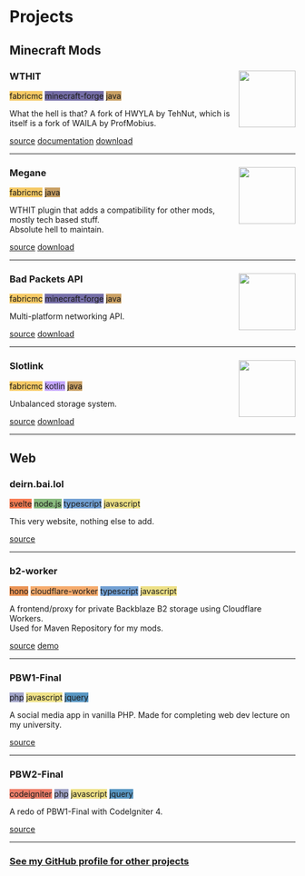 # Projects

## Minecraft Mods

### WTHIT <img src="/assets/img/wthit.png" align="right" width="100px"/>

<span style="background-color: #f4b21caa;">fabricmc</span>
<span style="background-color: #1b0f6e99;">minecraft-forge</span>
<span style="background-color: #b07219aa;">java</span>

What the hell is that?
A fork of HWYLA by TehNut, which is itself is a fork of WAILA by ProfMobius.

[source](https://github.com/badasintended/wthit)
[documentation](https://docs.bai.lol/wthit)
[download](https://www.curseforge.com/minecraft/mc-mods/wthit)

---

### Megane <img src="/assets/img/megane.png" align="right" width="100px"/>

<span style="background-color: #f4b21caa;">fabricmc</span>
<span style="background-color: #b07219aa;">java</span>

WTHIT plugin that adds a compatibility for other mods, mostly tech based stuff.  
Absolute hell to maintain.

[source](https://github.com/badasintended/megane)
[download](https://www.curseforge.com/minecraft/mc-mods/megane)

---

### Bad Packets API <img src="/assets/img/badpackets.png" align="right" width="100px"/>

<span style="background-color: #f4b21caa;">fabricmc</span>
<span style="background-color: #1b0f6e99;">minecraft-forge</span>
<span style="background-color: #b07219aa;">java</span>

Multi-platform networking API.

[source](https://github.com/badasintended/badpackets)
[download](https://www.curseforge.com/minecraft/mc-mods/badpackets)

---

### Slotlink <img src="/assets/img/slotlink.png" align="right" width="100px"/>

<span style="background-color: #f4b21caa;">fabricmc</span>
<span style="background-color: #a97bffaa;">kotlin</span>
<span style="background-color: #b07219aa;">java</span>

Unbalanced storage system.

[source](https://github.com/badasintended/slotlink)
[download](https://www.curseforge.com/minecraft/mc-mods/slotlink)

---

## Web

### deirn.bai.lol

<span style="background-color: #f73c00aa;">svelte</span>
<span style="background-color: #509941aa;">node.js</span>
<span style="background-color: #2f74c0aa;">typescript</span>
<span style="background-color: #e8d44daa;">javascript</span>

This very website, nothing else to add.

[source](https://github.com/deirn/deirn.bai.lol)

---

### b2-worker

<span style="background-color: #e36002aa;">hono</span>
<span style="background-color: #f48527aa;">cloudflare-worker</span>
<span style="background-color: #2f74c0aa;">typescript</span>
<span style="background-color: #e8d44daa;">javascript</span>

A frontend/proxy for private Backblaze B2 storage using Cloudflare Workers.    
Used for Maven Repository for my mods.

[source](https://github.com/badasintended/b2-worker)
[demo](https://maven4.bai.lol)

---

### PBW1-Final

<span style="background-color: #7277adaa;">php</span>
<span style="background-color: #e8d44daa;">javascript</span>
<span style="background-color: #0865a7aa;">jquery</span>

A social media app in vanilla PHP. Made for completing web dev lecture on my university.

[source](https://github.com/dimas-firmansyah/pbw1-final)

---

### PBW2-Final

<span style="background-color: #e74122aa;">codeigniter</span>
<span style="background-color: #7277adaa;">php</span>
<span style="background-color: #e8d44daa;">javascript</span>
<span style="background-color: #0865a7aa;">jquery</span>

A redo of PBW1-Final with CodeIgniter 4.

[source](https://github.com/dimas-firmansyah/pbw2-final)

--- 

### [See my GitHub profile for other projects](https://github.com/deirn)